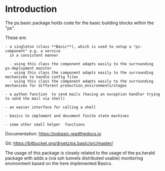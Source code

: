 # Introduction

The ps.basic package holds code for the basic building blocks within the "ps".

These are:

    - a singleton (class **Basic**), which is used to setup a "ps-component" e.g. a service
      in a consistent manner

      - using this class the component adapts easily to the surrounding ps-deployment monitor
      - using this class the component adapts easily to the surrounding mechanisms to handle config files
      - using this class the component adapts easily to the surrounding mechanisms for different production_environments/stages

    - a python function  to send mails (having an exception handler trying to send the mail via shell)

    - an easier interface for calling a shell

    - basics to implement and document finite state machines

    - some other small helper  functions


Documentation:  https://psbasic.readthedocs.io

Git:  https://bitbucket.org/drsetz/ps.basic/src/master/


The usage of this package is closely related to the usage of the ps.herald package with adds a (via ssh tunnels distributed usable)
monitoring environment based on the here implemented Basics.

